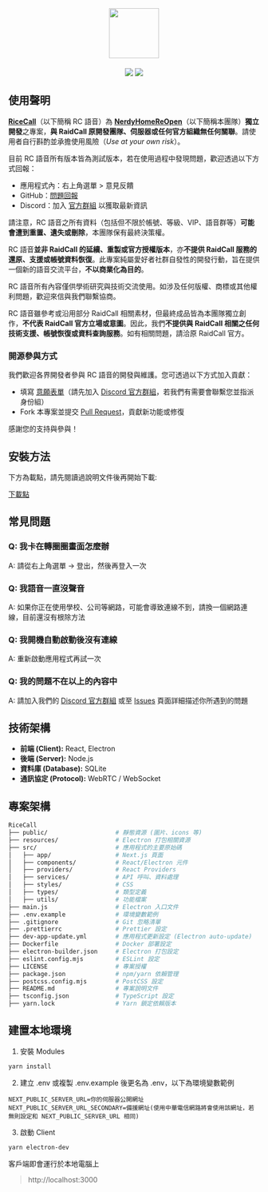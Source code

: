 <div align="center">
  <img src="https://github.com/user-attachments/assets/cd9fb652-f032-4fb7-b949-91305d37f103" height="100px" align="center">
  <div height="20px">　</div>
  <div>
    <img src="https://img.shields.io/badge/Join-Discord-blue?logo=discord&link=https%3A%2F%2Fdiscord.gg%2FadCWzv6wwS"/>
    <img src="https://img.shields.io/badge/Latest-v0.1.10-green"/>
  </div>
</div>

## 使用聲明

**[RiceCall](https://github.com/NerdyHomeReOpen/RiceCall)**（以下簡稱 RC 語音）為 **[NerdyHomeReOpen](https://github.com/NerdyHomeReOpen)**（以下簡稱本團隊）**獨立開發**之專案，**與 RaidCall 原開發團隊、伺服器或任何官方組織無任何關聯**。請使用者自行斟酌並承擔使用風險（*Use at your own risk*）。

目前 RC 語音所有版本皆為測試版本，若在使用過程中發現問題，歡迎透過以下方式回報：

* 應用程式內：右上角選單 > 意見反饋
* GitHub：[問題回報](https://github.com/NerdyHomeReOpen/RiceCall/issues)
* Discord：加入 [官方群組](https://discord.gg/adCWzv6wwS) 以獲取最新資訊

請注意，RC 語音之所有資料（包括但不限於帳號、等級、VIP、語音群等）**可能會遭到重置、遺失或刪除**，本團隊保有最終決策權。

RC 語音**並非 RaidCall 的延續、重製或官方授權版本**，亦**不提供 RaidCall 服務的還原、支援或帳號資料恢復**。此專案純屬愛好者社群自發性的開發行動，旨在提供一個新的語音交流平台，**不以商業化為目的**。

RC 語音所有內容僅供學術研究與技術交流使用。如涉及任何版權、商標或其他權利問題，歡迎來信與我們聯繫協商。

RC 語音雖參考或沿用部分 RaidCall 相關素材，但最終成品皆為本團隊獨立創作，**不代表 RaidCall 官方立場或意圖**。因此，我們**不提供與 RaidCall 相關之任何技術支援、帳號恢復或資料查詢服務**。如有相關問題，請洽原 RaidCall 官方。

### 開源參與方式

我們歡迎各界開發者參與 RC 語音的開發與維護。您可透過以下方式加入貢獻：

* 填寫 [意願表單](https://forms.gle/ZowwAS22dGpKkGcZ8)（請先加入 [Discord 官方群組](https://discord.gg/adCWzv6wwS)，若我們有需要會聯繫您並指派身份組）
* Fork 本專案並提交 [Pull Request](https://github.com/NerdyHomeReOpen/RiceCall/pulls)，貢獻新功能或修復

感謝您的支持與參與！

## 安裝方法

下方為載點，請先閱讀過說明文件後再開始下載:

[下載點](https://github.com/NerdyHomeReOpen/RiceCall/releases/latest)

## 常見問題

### Q: 我卡在轉圈圈畫面怎麼辦

A: 請從右上角選單 -> 登出，然後再登入一次

### Q: 我語音一直沒聲音

A: 如果你正在使用學校、公司等網路，可能會導致連線不到，請換一個網路連線，目前還沒有根除方法

### Q: 我開機自動啟動後沒有連線

A: 重新啟動應用程式再試一次

### Q: 我的問題不在以上的內容中

A: 請加入我們的 [Discord 官方群組](https://discord.gg/adCWzv6wwS) 或至 [Issues](https://github.com/NerdyHomeReOpen/RiceCall/issues) 頁面詳細描述你所遇到的問題

## 技術架構

- **前端 (Client):** React, Electron
- **後端 (Server):** Node.js
- **資料庫 (Database):** SQLite
- **通訊協定 (Protocol):** WebRTC / WebSocket

## 專案架構

```bash
RiceCall
├── public/                   # 靜態資源 (圖片、icons 等)
├── resources/                # Electron 打包相關資源
├── src/                      # 應用程式的主要原始碼
│   ├── app/                  # Next.js 頁面
│   ├── components/           # React/Electron 元件
│   ├── providers/            # React Providers
│   ├── services/             # API 呼叫、資料處理
│   ├── styles/               # CSS
│   ├── types/                # 類型定義
│   ├── utils/                # 功能檔案
├── main.js                   # Electron 入口文件
├── .env.example              # 環境變數範例
├── .gitignore                # Git 忽略清單
├── .prettierrc               # Prettier 設定
├── dev-app-update.yml        # 應用程式更新設定 (Electron auto-update)
├── Dockerfile                # Docker 部署設定
├── electron-builder.json     # Electron 打包設定
├── eslint.config.mjs         # ESLint 設定
├── LICENSE                   # 專案授權
├── package.json              # npm/yarn 依賴管理
├── postcss.config.mjs        # PostCSS 設定
├── README.md                 # 專案說明文件
├── tsconfig.json             # TypeScript 設定
├── yarn.lock                 # Yarn 鎖定依賴版本
```

## 建置本地環境

1. 安裝 Modules

```bash
yarn install
```

2. 建立 .env 或複製 .env.example 後更名為 .env，以下為環境變數範例

```env
NEXT_PUBLIC_SERVER_URL=你的伺服器公開網址
NEXT_PUBLIC_SERVER_URL_SECONDARY=備援網址(使用中華電信網路將會使用該網址，若無則設定和 NEXT_PUBLIC_SERVER_URL 相同)
```

3. 啟動 Client

```bash
yarn electron-dev
```

客戶端即會運行於本地電腦上

> http://localhost:3000



